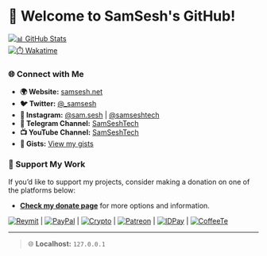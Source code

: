 # 👋 Welcome to SamSesh's GitHub!

[![📊 GitHub Stats](https://github-readme-stats.vercel.app/api?username=samsesh&show_icons=true&theme=blueberry)](https://SamSesh.net)  
[![⏱️ Wakatime](https://wakatime.com/badge/user/2d790348-8bf9-48d0-a885-8d98a4025aa6.svg)](https://wakatime.com/@2d790348-8bf9-48d0-a885-8d98a4025aa6)

### 🌐 Connect with Me
- **🌍 Website:** [samsesh.net](https://samsesh.net)
- **🐦 Twitter:** [@_samsesh](https://twitter.com/_samsesh)
- **📸 Instagram:** [@sam.sesh](https://instagram.com/sam.sesh) | [@samseshtech](https://instagram.com/samseshtech)
- **📢 Telegram Channel:** [SamSeshTech](https://t.me/SamSeshTech)
- **📺 YouTube Channel:** [SamSeshTech](https://youtube.com/@SamSeshTech)
- **📝 Gists:** [View my gists](https://gist.github.com/samsesh)

### 💖 Support My Work
If you’d like to support my projects, consider making a donation on one of the platforms below:
- **[Check my donate page](https://donate.samsesh.net/)** for more options and information.

[![Reymit](https://img.shields.io/badge/Reymit-Donate-purple.svg)](https://reymit.ir/samsesh) |
[![PayPal](https://img.shields.io/badge/PayPal-Donate-blue.svg)](https://paypal.me/samsesh) |
[![Crypto](https://img.shields.io/badge/Cryptocurrency-Donate-yellow.svg)](https://nowpayments.io/donation/samsesh) |
[![Patreon](https://img.shields.io/badge/Patreon-Subscribe-red.svg)](https://www.patreon.com/SamSesh) |
[![IDPay](https://img.shields.io/badge/IDPay-Donate-blue.svg)](https://idpay.ir/samsesh) |
[![CoffeeTe](https://img.shields.io/badge/CoffeeTe-Donate-brown.svg)](https://www.coffeete.ir/SamSesh)

---

> 🌐 **Localhost:** `127.0.0.1`
